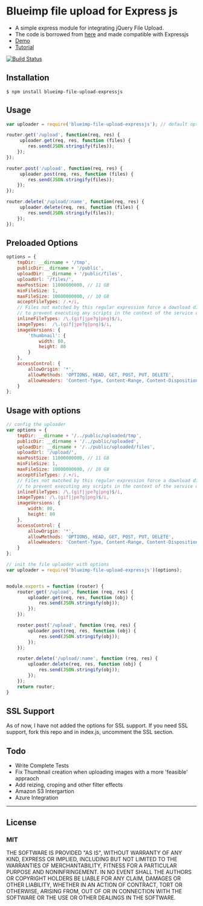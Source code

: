 # Blueimp file upload for Express js

* A simple express module for integrating jQuery File Upload.
* The code is borrowed from [here](https://github.com/blueimp/jQuery-File-Upload/tree/master/server/node) and made compatible with Expressjs 
* [Demo](http://expressjs-fileupload.cloudno.de/)
* [Tutorial](http://thejackalofjavascript.com/uploading-files-made-fun)

[![Build Status](https://travis-ci.org/arvindr21/blueimp-file-upload-expressjs.svg?branch=master)](https://travis-ci.org/arvindr21/blueimp-file-upload-expressjs)

## Installation

    $ npm install blueimp-file-upload-expressjs

## Usage
```js
var uploader = require('blueimp-file-upload-expressjs'); // default options

router.get('/upload', function(req, res) {
     uploader.get(req, res, function (files) {
        res.send(JSON.stringify(files)); 
    });
});

router.post('/upload', function(req, res) {
     uploader.post(req, res, function (files) {
        res.send(JSON.stringify(files)); 
    });
});

router.delete('/upload/:name', function(req, res) {
     uploader.delete(req, res, function (files) {
        res.send(JSON.stringify(files)); 
    });
});
```

## Preloaded Options
```js
options = {
    tmpDir: __dirname + '/tmp',
    publicDir:__dirname + '/public',
    uploadDir: __dirname + '/public/files',
    uploadUrl: '/files/',
    maxPostSize: 11000000000, // 11 GB
    minFileSize: 1,
    maxFileSize: 10000000000, // 10 GB
    acceptFileTypes: /.+/i,
    // Files not matched by this regular expression force a download dialog,
    // to prevent executing any scripts in the context of the service domain:
    inlineFileTypes: /\.(gif|jpe?g|png)$/i,
    imageTypes:  /\.(gif|jpe?g|png)$/i,
    imageVersions: {
        'thumbnail': {
            width: 80,
            height: 80
        }
    },
    accessControl: {
        allowOrigin: '*',
        allowMethods: 'OPTIONS, HEAD, GET, POST, PUT, DELETE',
        allowHeaders: 'Content-Type, Content-Range, Content-Disposition'
    }
};
```

## Usage with options

```js
// config the uploader
var options = {
    tmpDir: __dirname + '/../public/uploaded/tmp',
    publicDir: __dirname + '/../public/uploaded',
    uploadDir: __dirname + '/../public/uploaded/files',
    uploadUrl: '/upload/',
    maxPostSize: 11000000000, // 11 GB
    minFileSize: 1,
    maxFileSize: 10000000000, // 10 GB
    acceptFileTypes: /.+/i,
    // Files not matched by this regular expression force a download dialog,
    // to prevent executing any scripts in the context of the service domain:
    inlineFileTypes: /\.(gif|jpe?g|png)$/i,
    imageTypes: /\.(gif|jpe?g|png)$/i,
    imageVersions: {
        width: 80,
        height: 80
    },
    accessControl: {
        allowOrigin: '*',
        allowMethods: 'OPTIONS, HEAD, GET, POST, PUT, DELETE',
        allowHeaders: 'Content-Type, Content-Range, Content-Disposition'
    }
};

// init the file uplaoder with options
var uploader = require('blueimp-file-upload-expressjs')(options);


module.exports = function (router) {
    router.get('/upload', function (req, res) {
        uploader.get(req, res, function (obj) {
            res.send(JSON.stringify(obj));
        });
    });

    router.post('/upload', function (req, res) {
        uploader.post(req, res, function (obj) {
            res.send(JSON.stringify(obj));
        });
    });

    router.delete('/upload/:name', function (req, res) {
        uploader.delete(req, res, function (obj) {
            res.send(JSON.stringify(obj));
        });
    });
    return router;
}
```
## SSL Support

As of now, I have not added the options for SSL support. If you need SSL support, fork this repo and in index.js, uncomment the SSL section.


## Todo

* Write Complete Tests
* Fix Thumbnail creation when uploading images with a more 'feasible' appraoch
* Add reizing, croping and other filter effects 
* Amazon S3 Intergartion 
* Azure Integration

***
## License

### MIT
THE SOFTWARE IS PROVIDED "AS IS", WITHOUT WARRANTY OF ANY KIND, EXPRESS OR
IMPLIED, INCLUDING BUT NOT LIMITED TO THE WARRANTIES OF MERCHANTABILITY,
FITNESS FOR A PARTICULAR PURPOSE AND NONINFRINGEMENT. IN NO EVENT SHALL THE
AUTHORS OR COPYRIGHT HOLDERS BE LIABLE FOR ANY CLAIM, DAMAGES OR OTHER
LIABILITY, WHETHER IN AN ACTION OF CONTRACT, TORT OR OTHERWISE, ARISING FROM,
OUT OF OR IN CONNECTION WITH THE SOFTWARE OR THE USE OR OTHER DEALINGS IN
THE SOFTWARE.
